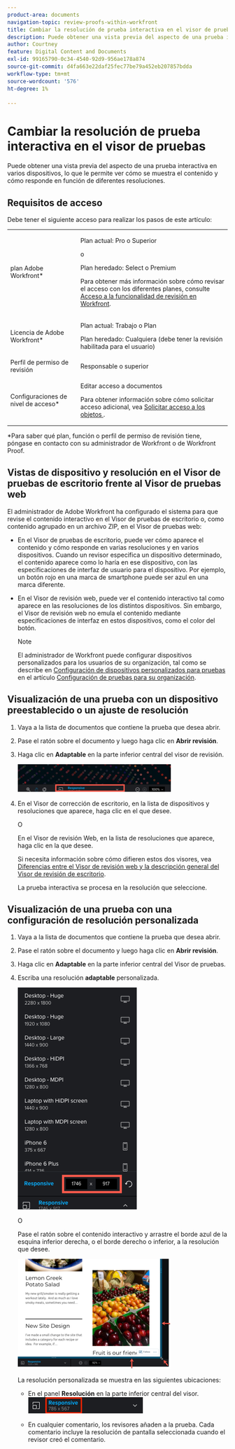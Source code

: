 ```yaml
---
product-area: documents
navigation-topic: review-proofs-within-workfront
title: Cambiar la resolución de prueba interactiva en el visor de pruebas
description: Puede obtener una vista previa del aspecto de una prueba interactiva en varios dispositivos, lo que le permite ver cómo se muestra el contenido y cómo responde en función de diferentes resoluciones.
author: Courtney
feature: Digital Content and Documents
exl-id: 99165790-0c34-4540-92d9-956ae178a874
source-git-commit: d4fa663e22daf25fec77be79a452eb207857bdda
workflow-type: tm+mt
source-wordcount: '576'
ht-degree: 1%

---
```


# Cambiar la resolución de prueba interactiva en el visor de pruebas

Puede obtener una vista previa del aspecto de una prueba interactiva en varios dispositivos, lo que le permite ver cómo se muestra el contenido y cómo responde en función de diferentes resoluciones.

## Requisitos de acceso

Debe tener el siguiente acceso para realizar los pasos de este artículo:

<table style="table-layout:auto"> 
 <col> 
 <col> 
 <tbody> 
  <tr> 
   <td role="rowheader">plan Adobe Workfront*</td> 
   <td> <p>Plan actual: Pro o Superior</p> <p>o</p> <p>Plan heredado: Select o Premium</p> <p>Para obtener más información sobre cómo revisar el acceso con los diferentes planes, consulte <a href="/help/quicksilver/administration-and-setup/manage-workfront/configure-proofing/access-to-proofing-functionality.md" class="MCXref xref">Acceso a la funcionalidad de revisión en Workfront</a>.</p> </td> 
  </tr> 
  <tr> 
   <td role="rowheader">Licencia de Adobe Workfront*</td> 
   <td> <p>Plan actual: Trabajo o Plan</p> <p>Plan heredado: Cualquiera (debe tener la revisión habilitada para el usuario)</p> </td> 
  </tr> 
  <tr> 
   <td role="rowheader">Perfil de permiso de revisión </td> 
   <td>Responsable o superior</td> 
  </tr> 
  <tr> 
   <td role="rowheader">Configuraciones de nivel de acceso*</td> 
   <td> <p>Editar acceso a documentos</p> <p>Para obtener información sobre cómo solicitar acceso adicional, vea <a href="../../../../workfront-basics/grant-and-request-access-to-objects/request-access.md" class="MCXref xref">Solicitar acceso a los objetos </a>.</p> </td> 
  </tr> 
 </tbody> 
</table>

&#42;Para saber qué plan, función o perfil de permiso de revisión tiene, póngase en contacto con su administrador de Workfront o de Workfront Proof.

## Vistas de dispositivo y resolución en el Visor de pruebas de escritorio frente al Visor de pruebas web

El administrador de Adobe Workfront ha configurado el sistema para que revise el contenido interactivo en el Visor de pruebas de escritorio o, como contenido agrupado en un archivo ZIP, en el Visor de pruebas web:

* En el Visor de pruebas de escritorio, puede ver cómo aparece el contenido y cómo responde en varias resoluciones y en varios dispositivos. Cuando un revisor especifica un dispositivo determinado, el contenido aparece como lo haría en ese dispositivo, con las especificaciones de interfaz de usuario para el dispositivo. Por ejemplo, un botón rojo en una marca de smartphone puede ser azul en una marca diferente.

* En el Visor de revisión web, puede ver el contenido interactivo tal como aparece en las resoluciones de los distintos dispositivos. Sin embargo, el Visor de revisión web no emula el contenido mediante especificaciones de interfaz en estos dispositivos, como el color del botón.

  >[!NOTE]
  >
  >El administrador de Workfront puede configurar dispositivos personalizados para los usuarios de su organización, tal como se describe en [Configuración de dispositivos personalizados para pruebas](/help/quicksilver/administration-and-setup/manage-workfront/configure-proofing/configure-proofing-organization.md#configure-custom-devices-for-proofs) en el artículo [Configuración de pruebas para su organización](/help/quicksilver/administration-and-setup/manage-workfront/configure-proofing/configure-proofing-organization.md).

## Visualización de una prueba con un dispositivo preestablecido o un ajuste de resolución

1. Vaya a la lista de documentos que contiene la prueba que desea abrir.
1. Pase el ratón sobre el documento y luego haga clic en **Abrir revisión**.
1. Haga clic en **Adaptable** en la parte inferior central del visor de revisión.

   ![Opción_de_resolución_en_DPV.png](assets/resolution-option-in-dpv-350x64.png)

1. En el Visor de corrección de escritorio, en la lista de dispositivos y resoluciones que aparece, haga clic en el que desee.

   O

   En el Visor de revisión Web, en la lista de resoluciones que aparece, haga clic en la que desee.

   Si necesita información sobre cómo difieren estos dos visores, vea [Diferencias entre el Visor de revisión web y la descripción general del Visor de revisión de escritorio](../../../../review-and-approve-work/proofing/proofing-overview/understand-differences-between-web-viewer.md).

   La prueba interactiva se procesa en la resolución que seleccione.

## Visualización de una prueba con una configuración de resolución personalizada

1. Vaya a la lista de documentos que contiene la prueba que desea abrir.
1. Pase el ratón sobre el documento y luego haga clic en **Abrir revisión**.
1. Haga clic en **Adaptable** en la parte inferior central del Visor de pruebas.
1. Escriba una resolución **adaptable** personalizada.

   ![Tipo_a_custom_resolution_DPV.png](assets/type-a-custom-resolution-dpv.png)

   O

   Pase el ratón sobre el contenido interactivo y arrastre el borde azul de la esquina inferior derecha, o el borde derecho o inferior, a la resolución que desee.

   ![Arrastrar_bordes_azules_para_resolución.png](assets/drag-blue-edges-for-resolution-350x251.png)

   La resolución personalizada se muestra en las siguientes ubicaciones:

   * En el panel **Resolución** en la parte inferior central del visor.\
     ![Captura de pantalla_2018-05-15_10-27-54.png](assets/screenshot-2018-05-15-10-27-54.png)

   * En cualquier comentario, los revisores añaden a la prueba. Cada comentario incluye la resolución de pantalla seleccionada cuando el revisor creó el comentario.
